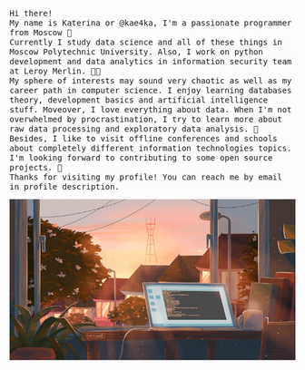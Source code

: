 <p align="left">
<samp> Hi there! <br> My name is Katerina or @kae4ka, I'm a passionate programmer from Moscow 🤗 <br>
Currently I study data science and all of these things in Moscow Polytechnic University. Also, I work on python development and data analytics in information security team at Leroy Merlin. 👩‍🚀 <br>
My sphere of interests may sound very chaotic as well as my career path in computer science. I enjoy learning databases theory, development basics and artificial intelligence stuff. Moveover, I love everything about data. When I'm not overwhelmed by procrastination, I try to learn more about raw data processing and exploratory data analysis. 🦄 <br>  
Besides, I like to visit offline conferences and schools about completely different information technologies topics. I'm looking forward to contributing to some open source projects. 🎯 <br>
Thanks for visiting my profile! You can reach me by email in profile description. <br></samp>
</p>

![alt text](profile.gif "Title")
